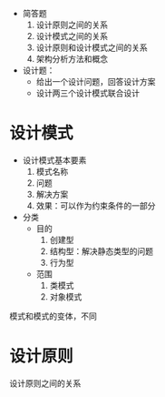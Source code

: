 
- 简答题
	1. 设计原则之间的关系
	2. 设计模式之间的关系
	3. 设计原则和设计模式之间的关系
	4. 架构分析方法和概念
- 设计题：
	- 给出一个设计问题，回答设计方案
	- 设计两三个设计模式联合设计


# 设计模式

- 设计模式基本要素
	1. 模式名称
	2. 问题
	3. 解决方案
	4. 效果：可以作为约束条件的一部分
- 分类
	- 目的
		1. 创建型
		2. 结构型：解决静态类型的问题
		3. 行为型
	- 范围
		1. 类模式
		2. 对象模式

模式和模式的变体，不同
# 设计原则

设计原则之间的关系



